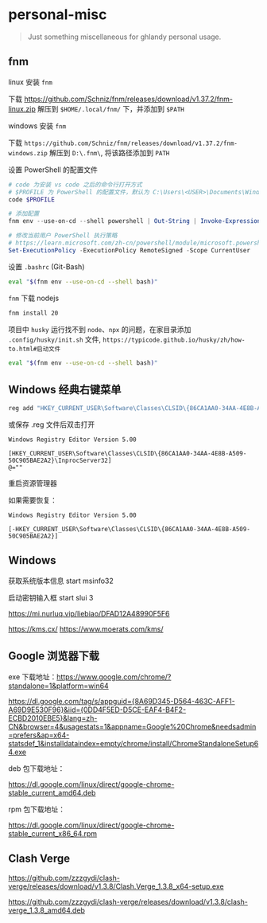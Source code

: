 # personal-misc

> Just something miscellaneous for ghlandy personal usage.

## fnm

linux 安装 `fnm`

下载 https://github.com/Schniz/fnm/releases/download/v1.37.2/fnm-linux.zip 解压到 `$HOME/.local/fnm/` 下，并添加到 `$PATH`

windows 安装 `fnm`

下载 `https://github.com/Schniz/fnm/releases/download/v1.37.2/fnm-windows.zip` 解压到 `D:\.fnm\`, 将该路径添加到 `PATH`

设置 PowerShell 的配置文件

```ps1
# code 为安装 vs code 之后的命令行打开方式
# $PROFILE 为 PowerShell 的配置文件，默认为 C:\Users\<USER>\Documents\WindowsPowerShell\Microsoft.PowerShell_profile.ps1
code $PROFILE

# 添加配置
fnm env --use-on-cd --shell powershell | Out-String | Invoke-Expression

# 修改当前用户 PowerShell 执行策略
# https://learn.microsoft.com/zh-cn/powershell/module/microsoft.powershell.core/about/about_execution_policies?view=powershell-7.4#change-the-execution-policy
Set-ExecutionPolicy -ExecutionPolicy RemoteSigned -Scope CurrentUser
```

设置 `.bashrc` (Git-Bash)

```bash
eval "$(fnm env --use-on-cd --shell bash)"
```

`fnm` 下载 nodejs

```bash
fnm install 20
```

项目中 `husky` 运行找不到 `node`、`npx` 的问题，在家目录添加 `.config/husky/init.sh` 文件, `https://typicode.github.io/husky/zh/how-to.html#启动文件`

```bash
eval "$(fnm env --use-on-cd --shell bash)"
```

## Windows 经典右键菜单

```ps1
reg add "HKEY_CURRENT_USER\Software\Classes\CLSID\{86CA1AA0-34AA-4E8B-A509-50C905BAE2A2}\InprocServer32" /f
```

或保存 .reg 文件后双击打开

```reg
Windows Registry Editor Version 5.00

[HKEY_CURRENT_USER\Software\Classes\CLSID\{86CA1AA0-34AA-4E8B-A509-50C905BAE2A2}\InprocServer32]
@=""
```

重启资源管理器

如果需要恢复：

```reg
Windows Registry Editor Version 5.00

[-HKEY_CURRENT_USER\Software\Classes\CLSID\{86CA1AA0-34AA-4E8B-A509-50C905BAE2A2}]
```

## Windows

获取系统版本信息 start msinfo32

启动密钥输入框 start slui 3

https://mi.nurluq.vip/liebiao/DFAD12A48990F5F6

https://kms.cx/
https://www.moerats.com/kms/

## Google 浏览器下载

exe 下载地址：https://www.google.com/chrome/?standalone=1&platform=win64

https://dl.google.com/tag/s/appguid={8A69D345-D564-463C-AFF1-A69D9E530F96}&iid={0DD4F5ED-D5CE-EAF4-B4F2-ECBD2010EBE5}&lang=zh-CN&browser=4&usagestats=1&appname=Google%20Chrome&needsadmin=prefers&ap=x64-statsdef_1&installdataindex=empty/chrome/install/ChromeStandaloneSetup64.exe

deb 包下载地址：

https://dl.google.com/linux/direct/google-chrome-stable_current_amd64.deb

rpm 包下载地址：

https://dl.google.com/linux/direct/google-chrome-stable_current_x86_64.rpm

## Clash Verge

https://github.com/zzzgydi/clash-verge/releases/download/v1.3.8/Clash.Verge_1.3.8_x64-setup.exe

https://github.com/zzzgydi/clash-verge/releases/download/v1.3.8/clash-verge_1.3.8_amd64.deb
